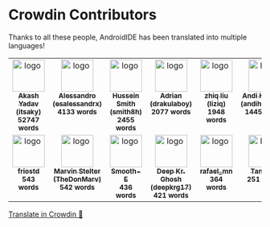# Crowdin Contributors

Thanks to all these people, AndroidIDE has been translated into multiple languages!

<!-- CROWDIN-CONTRIBUTORS-START -->
<table>
  <tr>
    <td align="center" valign="top">
      <a href="https://crowdin.com/profile/itsaky"><img alt="logo" style="width: 64px" src="https://crowdin-static.downloads.crowdin.com/avatar/15548591/medium/3c5f3139891eb92915fcf4c1e7ca120e.jpeg" />
        <br />
        <sub><b>Akash Yadav (itsaky)</b></sub></a>
      <br />
      <sub><b>52747 words</b></sub>
    </td>
    <td align="center" valign="top">
      <a href="https://crowdin.com/profile/esalessandrx"><img alt="logo" style="width: 64px" src="https://crowdin-static.downloads.crowdin.com/avatar/15563911/medium/a2262fe354d51d9c991d06fcace20b7a.jpg" />
        <br />
        <sub><b>Alessandro (esalessandrx)</b></sub></a>
      <br />
      <sub><b>4133 words</b></sub>
    </td>
    <td align="center" valign="top">
      <a href="https://crowdin.com/profile/smith8h"><img alt="logo" style="width: 64px" src="https://crowdin-static.downloads.crowdin.com/avatar/15550455/medium/9c5a3d089c209487340abb35d74b5b7c.jpg" />
        <br />
        <sub><b>Hussein Smith (smith8h)</b></sub></a>
      <br />
      <sub><b>2455 words</b></sub>
    </td>
    <td align="center" valign="top">
      <a href="https://crowdin.com/profile/drakulaboy"><img alt="logo" style="width: 64px" src="https://crowdin-static.downloads.crowdin.com/avatar/15749489/medium/3b3b4c672b219fa985c0bf5d665a1d7c.png" />
        <br />
        <sub><b>Adrian (drakulaboy)</b></sub></a>
      <br />
      <sub><b>2077 words</b></sub>
    </td>
    <td align="center" valign="top">
      <a href="https://crowdin.com/profile/liziq"><img alt="logo" style="width: 64px" src="https://crowdin-static.downloads.crowdin.com/avatar/15757161/medium/f3903c160404f095de68760f81609430.jpeg" />
        <br />
        <sub><b>zhiq liu (liziq)</b></sub></a>
      <br />
      <sub><b>1948 words</b></sub>
    </td>
    <td align="center" valign="top">
      <a href="https://crowdin.com/profile/andihasan97"><img alt="logo" style="width: 64px" src="https://crowdin-static.downloads.crowdin.com/avatar/15550047/medium/ac9578131f9d0bd877837b2ac604795d.png" />
        <br />
        <sub><b>Andi Hasan A (andihasan97)</b></sub></a>
      <br />
      <sub><b>1445 words</b></sub>
    </td>
    <td align="center" valign="top">
      <a href="https://crowdin.com/profile/selyanlian17516"><img alt="logo" style="width: 64px" src="https://crowdin-static.downloads.crowdin.com/avatar/15547677/medium/f9e760635fee6bdc359732233aea790d.jpeg" />
        <br />
        <sub><b>Selyan Lian (selyanlian17516)</b></sub></a>
      <br />
      <sub><b>1342 words</b></sub>
    </td>
    <td align="center" valign="top">
      <a href="https://crowdin.com/profile/adnroid"><img alt="logo" style="width: 64px" src="https://crowdin-static.downloads.crowdin.com/avatar/15503338/medium/c21cc0623c3ff71d53cb1f1a6e5d7757.png" />
        <br />
        <sub><b>Bai (adnroid)</b></sub></a>
      <br />
      <sub><b>1258 words</b></sub>
    </td>
  </tr>
  <tr>
    <td align="center" valign="top">
      <a href="https://crowdin.com/profile/friostd"><img alt="logo" style="width: 64px" src="https://crowdin-static.downloads.crowdin.com/avatar/15549279/medium/2d1718f34c949d5df55e346a0d6e5cb0.jpeg" />
        <br />
        <sub><b>friostd</b></sub></a>
      <br />
      <sub><b>543 words</b></sub>
    </td>
    <td align="center" valign="top">
      <a href="https://crowdin.com/profile/TheDonMarv"><img alt="logo" style="width: 64px" src="https://crowdin-static.downloads.crowdin.com/avatar/15549947/medium/7e2d0178f0ff00eba107fac474caa6a2.png" />
        <br />
        <sub><b>Marvin Stelter (TheDonMarv)</b></sub></a>
      <br />
      <sub><b>542 words</b></sub>
    </td>
    <td align="center" valign="top">
      <a href="https://crowdin.com/profile/Smooth-E"><img alt="logo" style="width: 64px" src="https://crowdin-static.downloads.crowdin.com/avatar/15555625/medium/1fc098969551e0430a579242afe26c5f.png" />
        <br />
        <sub><b>Smooth-E</b></sub></a>
      <br />
      <sub><b>436 words</b></sub>
    </td>
    <td align="center" valign="top">
      <a href="https://crowdin.com/profile/deepkrg17"><img alt="logo" style="width: 64px" src="https://crowdin-static.downloads.crowdin.com/avatar/15548687/medium/728142e47177cd0a16f27404215a9a69.png" />
        <br />
        <sub><b>Deep Kr. Ghosh (deepkrg17)</b></sub></a>
      <br />
      <sub><b>421 words</b></sub>
    </td>
    <td align="center" valign="top">
      <a href="https://crowdin.com/profile/rafael_mn"><img alt="logo" style="width: 64px" src="https://crowdin-static.downloads.crowdin.com/avatar/15197694/medium/e75e727190d17436b60e284b50bfb32f_default.png" />
        <br />
        <sub><b>rafael_mn</b></sub></a>
      <br />
      <sub><b>364 words</b></sub>
    </td>
    <td align="center" valign="top">
      <a href="https://crowdin.com/profile/Tanya7z"><img alt="logo" style="width: 64px" src="https://crowdin-static.downloads.crowdin.com/avatar/14307200/medium/1f9dbd438be62b9ca369cb2220f413bd.jpg" />
        <br />
        <sub><b>Tanya7z</b></sub></a>
      <br />
      <sub><b>251 words</b></sub>
    </td>
    <td align="center" valign="top">
      <a href="https://crowdin.com/profile/Rosemoe168"><img alt="logo" style="width: 64px" src="https://crowdin-static.downloads.crowdin.com/avatar/15594415/medium/0b5e9fd932dea6e26e4a19784a96af1d.jpeg" />
        <br />
        <sub><b>Rosemoe (Rosemoe168)</b></sub></a>
      <br />
      <sub><b>131 words</b></sub>
    </td>
    <td align="center" valign="top">
      <a href="https://crowdin.com/profile/n7800"><img alt="logo" style="width: 64px" src="https://crowdin-static.downloads.crowdin.com/avatar/15765973/medium/579634adb79b475504794d7e4806d3d8_default.png" />
        <br />
        <sub><b>n7800</b></sub></a>
      <br />
      <sub><b>105 words</b></sub>
    </td>
  </tr>
</table><a href="https://crowdin.com/project/androidide" target="_blank">Translate in Crowdin 🚀</a>
<!-- CROWDIN-CONTRIBUTORS-END -->
